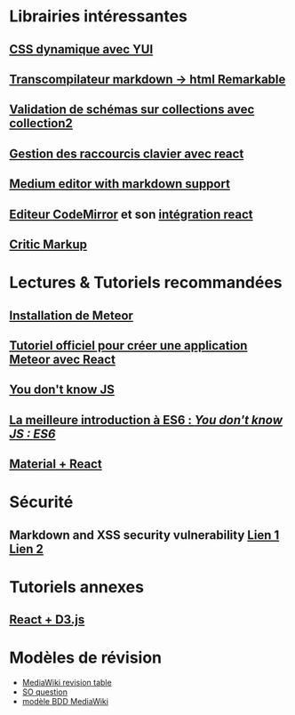 # Librairies intéressantes

## [CSS dynamique avec YUI](http://yuilibrary.com/yui/docs/stylesheet/)

## [Transcompilateur markdown -> html Remarkable](https://github.com/jonschlinkert/remarkable)

## [Validation de schémas sur collections avec collection2](https://github.com/aldeed/meteor-collection2)

## [Gestion des raccourcis clavier avec react](https://github.com/Chrisui/react-hotkeys)

## [Medium editor with markdown support](http://ionicabizau.github.io/medium-editor-markdown/)

## [Editeur CodeMirror](https://codemirror.net/doc/manual.html#api) et son [intégration react](https://github.com/JedWatson/react-md-editor)

## [Critic Markup](http://criticmarkup.com/)

# Lectures & Tutoriels recommandées 

## [Installation de Meteor](https://www.meteor.com/install)

## [Tutoriel officiel pour créer une application Meteor avec React](https://www.meteor.com/tutorials/react/creating-an-app)

## [You don't know JS](https://github.com/getify/You-Dont-Know-JS/blob/master/es6%20&%20beyond/ch1.md)

## [La meilleure introduction à ES6 : *You don't know JS : ES6*](https://github.com/getify/You-Dont-Know-JS/blob/master/es6%20&%20beyond/ch8.md)

## [Material + React](http://www.material-ui.com/)


# Sécurité 

## Markdown and XSS security vulnerability [Lien 1](https://michelf.ca/blog/2010/markdown-and-xss/) [Lien 2](https://github.com/showdownjs/showdown/wiki/Markdown's-XSS-Vulnerability-%28and-how-to-mitigate-it%29)

# Tutoriels annexes

## [React + D3.js](http://nicolashery.com/integrating-d3js-visualizations-in-a-react-app/)

# Modèles de révision 

- [MediaWiki revision table](https://www.mediawiki.org/wiki/Manual:Revision_table)
- [SO question](http://stackoverflow.com/questions/1219608/how-does-one-store-history-of-edits-effectively)
- [modèle BDD MediaWiki](https://upload.wikimedia.org/wikipedia/commons/f/f7/MediaWiki_1.24.1_database_schema.svg)